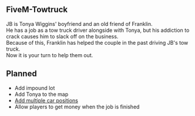 ## FiveM-Towtruck

JB is Tonya Wiggins' boyfriend and an old friend of Franklin.   
He has a job as a tow truck driver alongside with Tonya, but his addiction to crack causes him to slack off on the business.   
Because of this, Franklin has helped the couple in the past driving JB's tow truck.  
Now it is your turn to help them out.

## Planned

- Add impound lot
- Add Tonya to the map
- [Add multiple car positions](https://github.com/FiveM-Scripts/FiveM-Towtruck/issues/2)
- Allow players to get money when the job is finished

